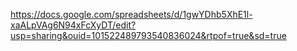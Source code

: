 https://docs.google.com/spreadsheets/d/1gwYDhb5XhE1l-xaALpVAg6N94xFcXyDT/edit?usp=sharing&ouid=101522489793540836024&rtpof=true&sd=true